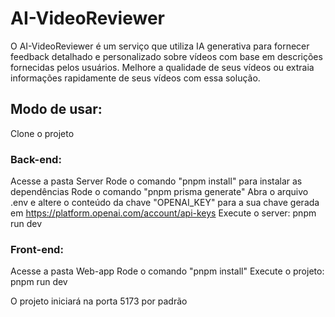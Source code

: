 # AI-VideoReviewer

O AI-VideoReviewer é um serviço que utiliza IA generativa para fornecer feedback detalhado e personalizado sobre vídeos com base em descrições fornecidas pelos usuários. Melhore a qualidade de seus vídeos ou extraia informações rapidamente de seus vídeos com essa solução.

## Modo de usar:

Clone o projeto

### Back-end:
Acesse a pasta Server
Rode o comando "pnpm install" para instalar as dependências
Rode o comando "pnpm prisma generate"
Abra o arquivo .env e altere o conteúdo da chave "OPENAI_KEY" para a sua chave gerada em https://platform.openai.com/account/api-keys
Execute o server: pnpm run dev

### Front-end:
Acesse a pasta Web-app
Rode o comando "pnpm install"
Execute o projeto: pnpm run dev

O projeto iniciará na porta 5173 por padrão
